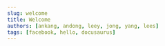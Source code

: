 ```yaml
---
slug: welcome
title: Welcome
authors: [ankang, andong, leey, jong, yang, lees]
tags: [facebook, hello, docusaurus]
---
```

